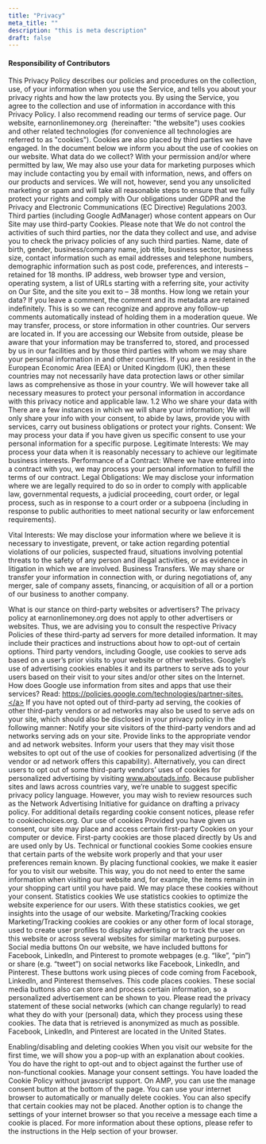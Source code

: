 ```yaml
---
title: "Privacy"
meta_title: ""
description: "this is meta description"
draft: false
---
```


#### Responsibility of Contributors

This Privacy Policy describes our policies and procedures on the collection, use, of your information when you use the Service, and tells you about your privacy rights and how the law protects you. By using the Service, you agree to the collection and use of information in accordance with this Privacy Policy. I also recommend reading our terms of service page. Our website, earnonlinemoney.org  (hereinafter: "the website") uses cookies and other related technologies (for convenience all technologies are referred to as "cookies"). Cookies are also placed by third parties we have engaged. In the document below we inform you about the use of cookies on our website.
What data do we collect?
With your permission and/or where permitted by law, We may also use your data for marketing purposes which may include contacting you by email with information, news, and offers on our products and services. We will not, however, send you any unsolicited marketing or spam and will take all reasonable steps to ensure that we fully protect your rights and comply with Our obligations under GDPR and the Privacy and Electronic Communications (EC Directive) Regulations 2003.
Third parties (including Google AdManager) whose content appears on Our Site may use third-party Cookies. Please note that We do not control the activities of such third parties, nor the data they collect and use, and advise you to check the privacy policies of any such third parties.
Name, date of birth, gender, business/company name, job title, business sector, business size, contact information such as email addresses and telephone numbers, demographic information such as post code, preferences, and interests – retained for 18 months.
IP address, web browser type and version, operating system, a list of URLs starting with a referring site, your activity on Our Site, and the site you exit to – 38 months.
 How long we retain your data?
If you leave a comment, the comment and its metadata are retained indefinitely. This is so we can recognize and approve any follow-up comments automatically instead of holding them in a moderation queue.
We may transfer, process, or store information in other countries. Our servers are located in. If you are accessing our Website from outside, please be aware that your information may be transferred to, stored, and processed by us in our facilities and by those third parties with whom we may share your personal information in and other countries.
If you are a resident in the European Economic Area (EEA) or United Kingdom (UK), then these countries may not necessarily have data protection laws or other similar laws as comprehensive as those in your country. We will however take all necessary measures to protect your personal information in accordance with this privacy notice and applicable law.
1.2 Who we share your data with
There are a few instances in which we will share your information; We will only share your info with your consent, to abide by laws, provide you with services, carry out business obligations or protect your rights.
Consent: We may process your data if you have given us specific consent to use your personal information for a specific purpose.
Legitimate Interests: We may process your data when it is reasonably necessary to achieve our legitimate business interests.
Performance of a Contract: Where we have entered into a contract with you, we may process your personal information to fulfill the terms of our contract.
Legal Obligations: We may disclose your information where we are legally required to do so in order to comply with applicable law, governmental requests, a judicial proceeding, court order, or legal process, such as in response to a court order or a subpoena (including in response to public authorities to meet national security or law enforcement requirements).

Vital Interests: We may disclose your information where we believe it is necessary to investigate, prevent, or take action regarding potential violations of our policies, suspected fraud, situations involving potential threats to the safety of any person and illegal activities, or as evidence in litigation in which we are involved.
Business Transfers. We may share or transfer your information in connection with, or during negotiations of, any merger, sale of company assets, financing, or acquisition of all or a portion of our business to another company.

What is our stance on third-party websites or advertisers?
The privacy policy at earnonlinemoney.org does not apply to other advertisers or websites. Thus, we are advising you to consult the respective Privacy Policies of these third-party ad servers for more detailed information. It may include their practices and instructions about how to opt-out of certain options.
Third party vendors, including Google, use cookies to serve ads based on a user’s prior visits to your website or other websites.
Google’s use of advertising cookies enables it and its partners to serve ads to your users based on their visit to your sites and/or other sites on the Internet.
How does Google use information from sites and apps that use their services? Read: <a>https://policies.google.com/technologies/partner-sites.</a>
If you have not opted out of third-party ad serving, the cookies of other third-party vendors or ad networks may also be used to serve ads on your site, which should also be disclosed in your privacy policy in the following manner:
Notify your site visitors of the third-party vendors and ad networks serving ads on your site.
Provide links to the appropriate vendor and ad network websites.
Inform your users that they may visit those websites to opt out of the use of cookies for personalized advertising (if the vendor or ad network offers this capability). Alternatively, you can direct users to opt out of some third-party vendors’ uses of cookies for personalized advertising by visiting www.aboutads.info.
Because publisher sites and laws across countries vary, we’re unable to suggest specific privacy policy language. However, you may wish to review resources such as the Network Advertising Initiative for guidance on drafting a privacy policy. For additional details regarding cookie consent notices, please refer to cookiechoices.org.
Our use of cookies
Provided you have given us consent, our site may place and access certain first-party Cookies on your computer or device. First-party cookies are those placed directly by Us and are used only by Us.
Technical or functional cookies
Some cookies ensure that certain parts of the website work properly and that your user preferences remain known. By placing functional cookies, we make it easier for you to visit our website. This way, you do not need to enter the same information when visiting our website and, for example, the items remain in your shopping cart until you have paid. We may place these cookies without your consent.
Statistics cookies
We use statistics cookies to optimize the website experience for our users. With these statistics cookies, we get insights into the usage of our website.
Marketing/Tracking cookies
Marketing/Tracking cookies are cookies or any other form of local storage, used to create user profiles to display advertising or to track the user on this website or across several websites for similar marketing purposes.
Social media buttons
On our website, we have included buttons for Facebook, LinkedIn, and Pinterest to promote webpages (e.g. “like”, “pin”) or share (e.g. “tweet”) on social networks like Facebook, LinkedIn, and Pinterest. These buttons work using pieces of code coming from Facebook, LinkedIn, and Pinterest themselves. This code places cookies. These social media buttons also can store and process certain information, so a personalized advertisement can be shown to you.
Please read the privacy statement of these social networks (which can change regularly) to read what they do with your (personal) data, which they process using these cookies. The data that is retrieved is anonymized as much as possible. Facebook, LinkedIn, and Pinterest are located in the United States.

Enabling/disabling and deleting cookies
When you visit our website for the first time, we will show you a pop-up with an explanation about cookies. You do have the right to opt-out and to object against the further use of non-functional cookies.
Manage your consent settings. You have loaded the Cookie Policy without javascript support. On AMP, you can use the manage consent button at the bottom of the page.
You can use your internet browser to automatically or manually delete cookies. You can also specify that certain cookies may not be placed. Another option is to change the settings of your internet browser so that you receive a message each time a cookie is placed. For more information about these options, please refer to the instructions in the Help section of your browser.

